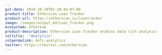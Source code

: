 ```yaml
---
git-date: 2019-10-29T01:10:44-07:00
product-title: Etherscan Loan Tracker
product-url: https://etherscan.io/loantracker
image: /images/output_md/Loan_Tracker.png
ecosystem: ethereum
product-description: Etherscan Loan Tracker enables data rich analytics for loans originated at Ethereum based lending protocols.
coltitle:  "Analytics"
colpermalink: defi-analytics
twitter: https://twitter.com/etherscan
---
```

